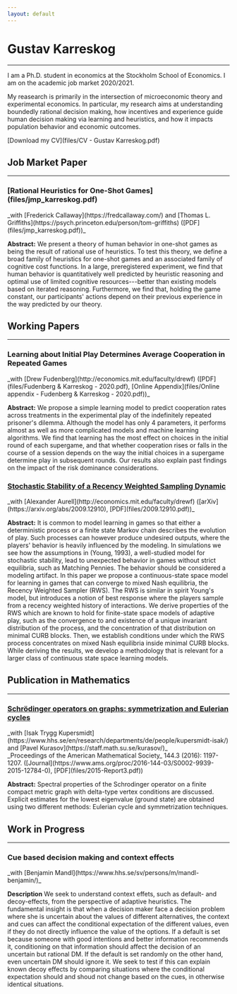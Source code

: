```yaml
---
layout: default
---
```


<!-- # Welcom to my web page -->
# Gustav Karreskog
<!-- ## About Me  -->
* * *

I am a Ph.D. student in economics at the Stockholm School of Economics. I am on the academic job market 2020/2021. 

My reasearch is primarily in the intersection of microeconomic theory and experimental economics. In particular, my research aims at understanding boundedly rational decision making, how incentives and experience guide human decision making via learning and heuristics, and how it impacts population behavior and economic outcomes.

[Download my CV](files/CV - Gustav Karreskog.pdf)

## Job Market Paper
* * *

<h3 class="paper-title">[Rational Heuristics for One-Shot Games](files/jmp_karreskog.pdf) </h3>
_with [Frederick Callaway](https://fredcallaway.com/) and [Thomas L. Griffiths](https://psych.princeton.edu/person/tom-griffiths) ([PDF](files/jmp_karreskog.pdf))_

**Abstract:**
We present a theory of human behavior in one-shot games as being the result of rational use of heuristics. To test this theory, we define a broad family of heuristics for one-shot games and an associated family of cognitive cost functions. 
In a large, preregistered experiment, we find that human behavior is quantitatively well predicted by heuristic reasoning and optimal use of limited cognitive resources---better than existing models based on iterated reasoning. Furthermore, we find that, holding the game constant, our participants' actions depend on their previous experience in the way predicted by our theory.

## Working Papers
* * *

<h3 class="paper-title">Learning about Initial Play Determines Average Cooperation in Repeated Games</h3>
_with [Drew Fudenberg](http://economics.mit.edu/faculty/drewf) ([PDF](files/Fudenberg & Karreskog - 2020.pdf), [Online Appendix](files/Online appendix - Fudenberg & Karreskog - 2020.pdf))_

**Abstract:**
We propose a simple learning model to predict cooperation rates across treatments in the experimental play of the indefinitely repeated prisoner's dilemma.  Although the model has only 4 parameters, it performs almost as well as more complicated models and machine learning algorithms. We find that learning has the most effect on choices in the initial round of each supergame, and that whether cooperation rises or falls in the course of a session depends on the way the initial choices in a supergame determine play in subsequent rounds. Our results also explain past findings on the impact of the risk dominance considerations.

<div class="distance"></div>


<h3 class="paper-title"><a href="https://arxiv.org/abs/2009.12910">Stochastic Stability of a Recency Weighted Sampling Dynamic</a></h3>
_with [Alexander Aurell](http://economics.mit.edu/faculty/drewf) ([arXiv](https://arxiv.org/abs/2009.12910), [PDF](files/2009.12910.pdf))_

**Abstract:**
It is common to model learning in games so that either a deterministic process or a finite state Markov chain describes the evolution of play. Such processes can however produce undesired outputs, where the players' behavior is heavily influenced by the modeling. In simulations we see how the assumptions in (Young, 1993), a well-studied model for stochastic stability, lead to unexpected behavior in games without strict equilibria, such as Matching Pennies. The behavior should be considered a modeling artifact. In this paper we propose a continuous-state space model for learning in games that can converge to mixed Nash equilibria, the Recency Weighted Sampler (RWS). The RWS is similar in spirit Young's model, but introduces a notion of best response where the players sample from a recency weighted history of interactions. We derive properties of the RWS which are known to hold for finite-state space models of adaptive play, such as the convergence to and existence of a unique invariant distribution of the process, and the concentration of that distribution on minimal CURB blocks. Then, we establish conditions under which the RWS process concentrates on mixed Nash equilibria inside minimal CURB blocks. While deriving the results, we develop a methodology that is relevant for a larger class of continuous state space learning models.

## Publication in Mathematics
* * *
<h3 class="paper-title"><a href="https://www.ams.org/proc/2016-144-03/S0002-9939-2015-12784-0/">Schrödinger operators on graphs: symmetrization and Eulerian cycles</a></h3>
_with [Isak Trygg Kupersmidt](https://www.hhs.se/en/research/departments/de/people/kupersmidt-isak/) and [Pavel Kurasov](https://staff.math.su.se/kurasov/)_<br>
_Proceedings of the American Mathematical Society_ 144.3 (2016): 1197-1207. ([Journal](https://www.ams.org/proc/2016-144-03/S0002-9939-2015-12784-0), [PDF](files/2015-Report3.pdf))

**Abstract:**
Spectral properties of the Schrodinger operator on a finite compact metric graph with delta-type vertex conditions are discussed. Explicit estimates for the lowest eigenvalue (ground state) are obtained using two different methods: Eulerian cycle and symmetrization techniques.


## Work in Progress
* * *
<h3 class="paper-title"> Cue based decision making and context effects</h3>
_with [Benjamin Mandl](https://www.hhs.se/sv/persons/m/mandl-benjamin/)_

**Description**
We seek to understand context effets, such as default- and decoy-effects, from the perspective of adaptive heuristics. The fundamental insight is that when a decision maker face a decision problem where she is uncertain about the values of different alternatives, the context and cues can affect the conditional expectation of the different values, even if they do not directly influence the value of the options. If a default is set because someone with good intentions and better information recommends it, conditioning on that information should affect the decision of an uncertain but rational DM. If the default is set randomly on the other hand, even uncertain DM should ignore it. We seek to test if this can explain known decoy effects by comparing situations where the conditional expectation should and shoud not change based on the cues, in otherwise identical situations.
